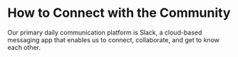 # How to Connect with the Community

Our primary daily communication platform is Slack, a cloud-based messaging app that enables us to connect, collaborate, and get to know each other.
